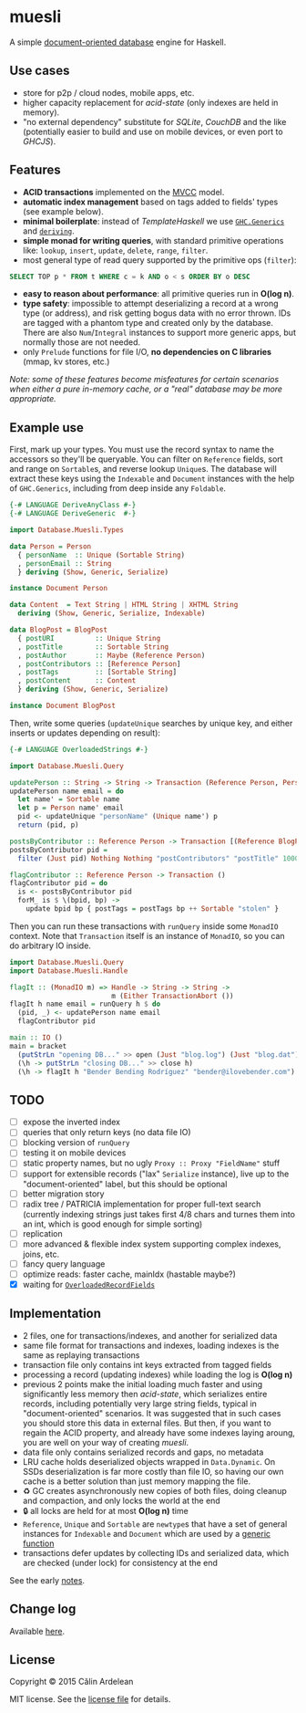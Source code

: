 muesli
======

A simple [document-oriented database][nosql] engine for Haskell.

Use cases
---------
* store for p2p / cloud nodes, mobile apps, etc.
* higher capacity replacement for *acid-state* (only indexes are held in memory).
* "no external dependency" substitute for *SQLite*, *CouchDB* and the like
(potentially easier to build and use on mobile devices, or even port to *GHCJS*).

Features
--------
* **ACID transactions** implemented on the [MVCC][] model.
* **automatic index management** based on tags added to fields' types
(see example below).
* **minimal boilerplate**: instead of *TemplateHaskell* we use
[`GHC.Generics`][gen] and [`deriving`][der].
* **simple monad for writing queries**, with standard primitive operations like:
`lookup`, `insert`, `update`, `delete`, `range`, `filter`.
* most general type of read query supported by the primitive ops (`filter`):
```SQL
SELECT TOP p * FROM t WHERE c = k AND o < s ORDER BY o DESC
```
* **easy to reason about performance**: all primitive queries run in **O(log n)**.
* **type safety**: impossible to attempt deserializing a record at a wrong type
(or address), and risk getting bogus data with no error thrown.
IDs are tagged with a phantom type and created only by the database.
There are also `Num`/`Integral` instances to support more generic apps,
but normally those are not needed.
* only `Prelude` functions for file I/O, **no dependencies on C libraries**
(mmap, kv stores, etc.)

*Note: some of these features become misfeatures for certain scenarios when
either a pure in-memory cache, or a "real" database may be more appropriate.*

Example use
-----------
First, mark up your types. You must use the record syntax to name the
accessors so they'll be queryable. You can filter on `Reference` fields, sort and
range on `Sortable`s, and reverse lookup `Unique`s. The database will extract
these keys using the `Indexable` and `Document` instances with the help of
`GHC.Generics`, including from deep inside any `Foldable`.

```Haskell
{-# LANGUAGE DeriveAnyClass #-}
{-# LANGUAGE DeriveGeneric  #-}

import Database.Muesli.Types

data Person = Person
  { personName  :: Unique (Sortable String)
  , personEmail :: String
  } deriving (Show, Generic, Serialize)

instance Document Person

data Content  = Text String | HTML String | XHTML String
  deriving (Show, Generic, Serialize, Indexable)

data BlogPost = BlogPost
  { postURI          :: Unique String
  , postTitle        :: Sortable String
  , postAuthor       :: Maybe (Reference Person)
  , postContributors :: [Reference Person]
  , postTags         :: [Sortable String]
  , postContent      :: Content
  } deriving (Show, Generic, Serialize)

instance Document BlogPost
```

Then, write some queries (`updateUnique` searches by unique key, and either
inserts or updates depending on result):

```Haskell
{-# LANGUAGE OverloadedStrings #-}

import Database.Muesli.Query

updatePerson :: String -> String -> Transaction (Reference Person, Person)
updatePerson name email = do
  let name' = Sortable name
  let p = Person name' email
  pid <- updateUnique "personName" (Unique name') p
  return (pid, p)

postsByContributor :: Reference Person -> Transaction [(Reference BlogPost, BlogPost)]
postsByContributor pid =
  filter (Just pid) Nothing Nothing "postContributors" "postTitle" 1000

flagContributor :: Reference Person -> Transaction ()
flagContributor pid = do
  is <- postsByContributor pid
  forM_ is $ \(bpid, bp) ->
    update bpid bp { postTags = postTags bp ++ Sortable "stolen" }
```

Then you can run these transactions with `runQuery` inside some `MonadIO` context.
Note that `Transaction` itself is an instance of `MonadIO`,
so you can do arbitrary IO inside.

```Haskell
import Database.Muesli.Query
import Database.Muesli.Handle

flagIt :: (MonadIO m) => Handle -> String -> String ->
                         m (Either TransactionAbort ())
flagIt h name email = runQuery h $ do
  (pid, _) <- updatePerson name email
  flagContributor pid

main :: IO ()
main = bracket
  (putStrLn "opening DB..." >> open (Just "blog.log") (Just "blog.dat"))
  (\h -> putStrLn "closing DB..." >> close h)
  (\h -> flagIt h "Bender Bending Rodríguez" "bender@ilovebender.com")

```

TODO
----
- [ ] expose the inverted index
- [ ] queries that only return keys (no data file IO)
- [ ] blocking version of `runQuery`
- [ ] testing it on mobile devices
- [ ] static property names, but no ugly `Proxy :: Proxy "FieldName"` stuff
- [ ] support for extensible records ("lax" `Serialize` instance),
live up to the "document-oriented" label, but this should be optional
- [ ] better migration story
- [ ] radix tree / PATRICIA implementation for proper full-text search
(currently indexing strings just takes first 4/8 chars and turnes them into an int,
which is good enough for simple sorting)
- [ ] replication
- [ ] more advanced & flexible index system supporting complex indexes, joins, etc.
- [ ] fancy query language
- [ ] optimize reads: faster cache, mainIdx (hastable maybe?)
- [x] waiting for [`OverloadedRecordFields`][orf]

Implementation
--------------
* 2 files, one for transactions/indexes, and another for serialized data
* same file format for transactions and indexes, loading indexes is
the same as replaying transactions
* transaction file only contains int keys extracted from tagged fields
* processing a record (updating indexes) while loading the log is **O(log n)**
* previous 2 points make the initial loading much faster and using significantly
less memory then *acid-state*, which serializes entire records, including
potentially very large string fields, typical in "document-oriented" scenarios.
It was suggested that in such cases you should store this data in external files.
But then, if you want to regain the ACID property, and already have some indexes
laying aroung, you are well on your way of creating *muesli*.
* data file only contains serialized records and gaps, no metadata
* LRU cache holds deserialized objects wrapped in `Data.Dynamic`.
On SSDs deserialization is far more costly than file IO,
so having our own cache is a better solution than just memory mapping the file.
* :recycle: GC creates asynchronously new copies of both files, doing cleanup and
compaction, and only locks the world at the end
* :lock: all locks are held for at most **O(log n)** time
* `Reference`, `Unique` and `Sortable` are `newtype`s that have a set of general
instances for `Indexable` and `Document` which are used by a [generic function][gen]
* transactions defer updates by collecting IDs and serialized data,
which are checked (under lock) for consistency at the end

See the early [notes][].

Change log
----------
Available [here][changes].

License
-------
Copyright © 2015 Călin Ardelean

MIT license. See the [license file][MIT] for details.

[nosql]: https://en.wikipedia.org/wiki/Document-oriented_database "Document-oriented database - Wikipedia"
[MVCC]: https://en.wikipedia.org/wiki/Multiversion_concurrency_control "Multiversion concurrency control - Wikipedia"
[gen]: https://downloads.haskell.org/~ghc/latest/docs/html/users_guide/generic-programming.html "Generic Programming - GHC User's Guide"
[der]: https://downloads.haskell.org/~ghc/latest/docs/html/users_guide/deriving.html "Extensions to the deriving mechanism - GHC User's Guide"
[orf]: https://ghc.haskell.org/trac/ghc/wiki/Records/OverloadedRecordFields "Overloaded Record Fields - GHC Wiki"
[notes]: https://github.com/clnx/muesli/blob/master/Notes.md "Muesli Implementation Notes"
[changes]: https://github.com/clnx/muesli/blob/master/CHANGELOG.md "Muesli change log"
[MIT]: https://github.com/clnx/muesli/blob/master/LICENSE.md "MIT License File"
